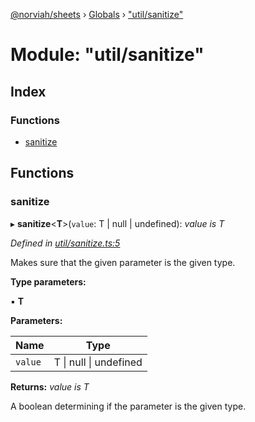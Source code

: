 [@norviah/sheets](../README.md) › [Globals](../globals.md) › ["util/sanitize"](_util_sanitize_.md)

# Module: "util/sanitize"

## Index

### Functions

* [sanitize](_util_sanitize_.md#sanitize)

## Functions

###  sanitize

▸ **sanitize**<**T**>(`value`: T | null | undefined): *value is T*

*Defined in [util/sanitize.ts:5](https://github.com/Norviah/sheets/blob/69bd333/src/util/sanitize.ts#L5)*

Makes sure that the given parameter is the given type.

**Type parameters:**

▪ **T**

**Parameters:**

Name | Type |
------ | ------ |
`value` | T &#124; null &#124; undefined |

**Returns:** *value is T*

A boolean determining if the parameter is the given type.

